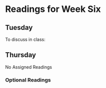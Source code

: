 # Readings for Week Six

## Tuesday
To discuss in class:


## Thursday
No Assigned Readings

### Optional Readings


